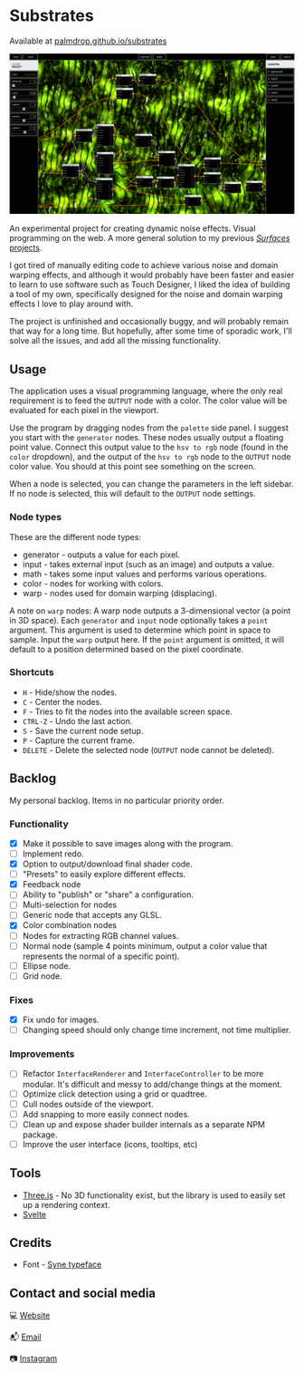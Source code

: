 # Substrates
Available at [palmdrop.github.io/substrates](https://palmdrop.github.io/substrates/)

![Screenshot](/.github/images/screenshot2.png)

An experimental project for creating dynamic noise effects. Visual programming on the web. A more general solution to my previous [*Surfaces* projects](https://github.com/palmdrop/surfaces).

I got tired of manually editing code to achieve various noise and domain warping effects, and although it would probably have been faster and easier to learn to use software such as Touch Designer, I liked the idea of building a tool of my own, specifically designed for the noise and domain warping effects I love to play around with.

The project is unfinished and occasionally buggy, and will probably remain that way for a long time. But hopefully, after some time of sporadic work, I'll solve all the issues, and add all the missing functionality.

## Usage
The application uses a visual programming language, where the only real requirement is to feed the `OUTPUT` node with a color. The color value will be evaluated for each pixel in the viewport.

Use the program by dragging nodes from the `palette` side panel. I suggest you start with the `generator` nodes. These nodes usually output a floating point value. Connect this output value to the `hsv to rgb` node (found in the `color` dropdown), and the output of the `hsv to rgb` node to the `OUTPUT` node color value. You should at this point see something on the screen.

When a node is selected, you can change the parameters in the left sidebar. If no node is selected, this will default to the `OUTPUT` node settings.

### Node types
These are the different node types:
* generator - outputs a value for each pixel.
* input - takes external input (such as an image) and outputs a value.
* math - takes some input values and performs various operations.
* color - nodes for working with colors. 
* warp - nodes used for domain warping (displacing).

A note on `warp` nodes: A warp node outputs a 3-dimensional vector (a point in 3D space). Each `generator` and `input` node optionally takes a `point` argument. This argument is used to determine which point in space to sample. Input the `warp` output here. If the `point` argument is omitted, it will default to a position determined based on the pixel coordinate. 

### Shortcuts
* `H` - Hide/show the nodes.
* `C` - Center the nodes.
* `F` - Tries to fit the nodes into the available screen space.
* `CTRL-Z` - Undo the last action.
* `S` - Save the current node setup.
* `P` - Capture the current frame.
* `DELETE` - Delete the selected node (`OUTPUT` node cannot be deleted).

## Backlog
My personal backlog. Items in no particular priority order.

### Functionality
- [X] Make it possible to save images along with the program.
- [ ] Implement redo.
- [X] Option to output/download final shader code.
- [ ] "Presets" to easily explore different effects.
- [X] Feedback node
- [ ] Ability to "publish" or "share" a configuration.
- [ ] Multi-selection for nodes
- [ ] Generic node that accepts any GLSL.
- [X] Color combination nodes
- [ ] Nodes for extracting RGB channel values.
- [ ] Normal node (sample 4 points minimum, output a color value that represents the normal of a specific point).
- [ ] Ellipse node.
- [ ] Grid node.

### Fixes
- [X] Fix undo for images.
- [ ] Changing speed should only change time increment, not time multiplier.

### Improvements
- [ ] Refactor `InterfaceRenderer` and `InterfaceController` to be more modular. It's difficult and messy to add/change things at the moment.
- [ ] Optimize click detection using a grid or quadtree.
- [ ] Cull nodes outside of the viewport.
- [ ] Add snapping to more easily connect nodes.
- [ ] Clean up and expose shader builder internals as a separate NPM package.
- [ ] Improve the user interface (icons, tooltips, etc)

## Tools
- [Three.js](https://github.com/mrdoob/three.js/) - No 3D functionality exist, but the library is used to easily set up a rendering context.
- [Svelte](https://github.com/sveltejs/svelte)

## Credits
- Font - [Syne typeface](https://gitlab.com/bonjour-monde/fonderie/syne-typeface/-/tree/master)

## Contact and social media
:computer: [Website](https://palmdrop.site)

:mailbox_with_mail: [Email](mailto:anton@exlex.se)

:camera: [Instagram](https://www.instagram.com/palmdrop/)
